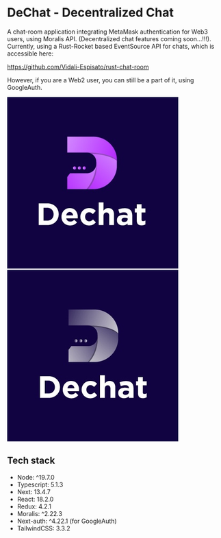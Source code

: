 # DeChat - Decentralized Chat
A chat-room application integrating MetaMask authentication for Web3 users, using Moralis API. (Decentralized chat features coming soon...!!!). Currently, using a Rust-Rocket based EventSource API for chats, which is accessible here:

https://github.com/Vidali-Espisato/rust-chat-room

However, if you are a Web2 user, you can still be a part of it, using GoogleAuth.


![Logo-color](images/DeChat-color.jpg)&nbsp; &nbsp; &nbsp;![Logo-dark](images/DeChat-grey.jpg)


## Tech stack

- Node:         ^19.7.0
- Typescript:   5.1.3
- Next:         13.4.7
- React:        18.2.0
- Redux:        4.2.1
- Moralis:      ^2.22.3
- Next-auth:    ^4.22.1 (for GoogleAuth)
- TailwindCSS:  3.3.2
